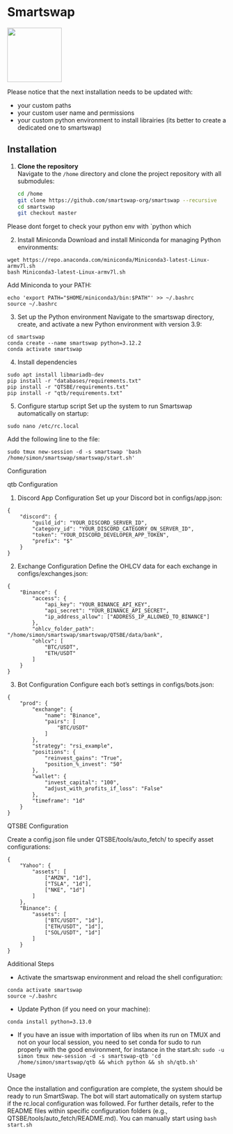 # Smartswap

<img src="https://avatars.githubusercontent.com/u/171923264" width="125" height="125">

Please notice that the next installation needs to be updated with:
- your custom paths
- your custom user name and permissions
- your custom python environment to install librairies (its better to create a dedicated one to smartswap)

## Installation

1. **Clone the repository**  
   Navigate to the `/home` directory and clone the project repository with all submodules:
   ```bash
   cd /home
   git clone https://github.com/smartswap-org/smartswap --recursive
   cd smartswap
   git checkout master
   ```

Please dont forget to check your python env with `python which

2.	Install Miniconda
Download and install Miniconda for managing Python environments:

```
wget https://repo.anaconda.com/miniconda/Miniconda3-latest-Linux-armv7l.sh
bash Miniconda3-latest-Linux-armv7l.sh
```

Add Miniconda to your PATH:

```
echo 'export PATH="$HOME/miniconda3/bin:$PATH"' >> ~/.bashrc
source ~/.bashrc
```


3.	Set up the Python environment
Navigate to the smartswap directory, create, and activate a new Python environment with version 3.9:

```
cd smartswap
conda create --name smartswap python=3.12.2
conda activate smartswap
```


4.	Install dependencies
```
sudo apt install libmariadb-dev
pip install -r "databases/requirements.txt"
pip install -r "QTSBE/requirements.txt"
pip install -r "qtb/requirements.txt"
```

5.	Configure startup script
Set up the system to run Smartswap automatically on startup:

```
sudo nano /etc/rc.local
```

Add the following line to the file:

```
sudo tmux new-session -d -s smartswap 'bash /home/simon/smartswap/smartswap/start.sh'
```


Configuration

qtb Configuration

1.	Discord App Configuration
Set up your Discord bot in configs/app.json:

```
{
    "discord": {
        "guild_id": "YOUR_DISCORD_SERVER_ID",
        "category_id": "YOUR_DISCORD_CATEGORY_ON_SERVER_ID",
        "token": "YOUR_DISCORD_DEVELOPER_APP_TOKEN",
        "prefix": "$"
    }
}
```

2.	Exchange Configuration
Define the OHLCV data for each exchange in configs/exchanges.json:
```
{
    "Binance": {
        "access": {
            "api_key": "YOUR_BINANCE_API_KEY",
            "api_secret": "YOUR_BINANCE_API_SECRET",
            "ip_address_allow": ["ADDRESS_IP_ALLOWED_TO_BINANCE"]
        },
        "ohlcv_folder_path": "/home/simon/smartswap/smartswap/QTSBE/data/bank",
        "ohlcv": [
            "BTC/USDT",
            "ETH/USDT"
        ]
    }
}
```

3.	Bot Configuration
Configure each bot’s settings in configs/bots.json:
```
{
    "prod": {
        "exchange": {
            "name": "Binance",
            "pairs": [
                "BTC/USDT"
            ]
        },
        "strategy": "rsi_example",
        "positions": {
            "reinvest_gains": "True",
            "position_%_invest": "50"
        },
        "wallet": {
            "invest_capital": "100",
            "adjust_with_profits_if_loss": "False"
        },
        "timeframe": "1d"
    }
}
```


QTSBE Configuration

Create a config.json file under QTSBE/tools/auto_fetch/ to specify asset configurations:
```
{
    "Yahoo": {
        "assets": [
            ["AMZN", "1d"],
            ["TSLA", "1d"],
            ["NKE", "1d"]
        ]
    },
    "Binance": {
        "assets": [
            ["BTC/USDT", "1d"],
            ["ETH/USDT", "1d"],
            ["SOL/USDT", "1d"]
        ]
    }
}
```
Additional Steps

- Activate the smartswap environment and reload the shell configuration:
```
conda activate smartswap
source ~/.bashrc
```

- Update Python (if you need on your machine):
```
conda install python=3.13.0
```

- If you have an issue with importation of libs when its run on TMUX and not on your local session, you need to set conda for sudo 
to run properly with the good environment, for instance in the start.sh:
`sudo -u simon tmux new-session -d -s smartswap-qtb 'cd /home/simon/smartswap/qtb && which python && sh sh/qtb.sh'`




Usage

Once the installation and configuration are complete, the system should be ready to run SmartSwap. The bot will start automatically on system startup if the rc.local configuration was followed. For further details, refer to the README files within specific configuration folders (e.g., QTSBE/tools/auto_fetch/README.md). You can manually start using `bash start.sh`
